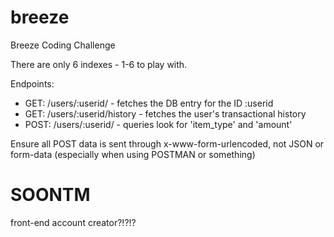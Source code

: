 # breeze
Breeze Coding Challenge

There are only 6 indexes - 1-6 to play with.

Endpoints:
- GET: /users/:userid/ - fetches the DB entry for the ID :userid
- GET: /users/:userid/history - fetches the user's transactional history
- POST: /users/:userid/ - queries look for 'item_type' and 'amount' 

Ensure all POST data is sent through x-www-form-urlencoded, not JSON or form-data
(especially when using POSTMAN or something)

SOONTM
=======
front-end account creator?!?!?
